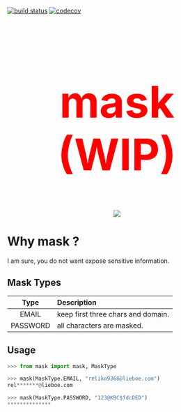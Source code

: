 [![build status](https://github.com/navyad/mask/actions/workflows/main.yml/badge.svg)](https://github.com/navyad/mask/actions/workflows/main.yml/badge.svg) [![codecov](https://codecov.io/gh/navyad/mask/branch/master/graph/badge.svg?token=WVEW7WBD1A)](https://codecov.io/gh/navyad/mask)

<div align="center">
<h1 style="color:red;font-size:100px;">mask (WIP)</h1> 
<img src="https://user-images.githubusercontent.com/1172317/232051551-aa101f2b-dfa0-4254-a125-dc159e56aad6.png">
</div>


# Why mask ?
I am sure, you do not want expose sensitive information.


## Mask Types

|Type         |Description                                         |
|:-----------:|:---------------------------------------------------|
|EMAIL        |keep first three chars and domain.                  |
|PASSWORD     |all characters are masked.                          |



## Usage

```python
>>> from mask import mask, MaskType

>>> mask(MaskType.EMAIL, "reliko9368@lieboe.com")
rel*******@lieboe.com

>>> mask(MaskType.PASSWORD, "123@KBC$fdcDED")
**************
```

